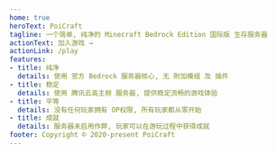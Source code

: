 ```yaml
---
home: true
heroText: PoiCraft
tagline: 一个简单, 纯净的 Minecraft Bedrock Edition 国际版 生存服务器
actionText: 加入游戏 →
actionLink: /play
features:
- title: 纯净
  details: 使用 官方 Bedrock 服务器核心, 无 附加模组 及 插件
- title: 稳定
  details: 使用 腾讯云高主频 服务器, 提供稳定流畅的游戏体验
- title: 平等
  details: 没有任何玩家拥有 OP权限, 所有玩家都从零开始
- title: 成就
  details: 服务器未启用作弊, 玩家可以在游玩过程中获得成就
footer: Copyright © 2020-present PoiCraft
---
```

